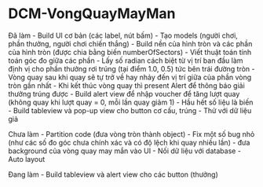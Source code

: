 # DCM-VongQuayMayMan

Đã làm
    - Build UI cơ bản (các label, nút bấm)
    - Tạo models (người chơi, phần thưởng, người chơi chiến thắng)
    - Build nền của hình tròn và các phần của hình tròn (được chia bằng biến numberOfSectors)
    - Viết thuật toán tính toán góc đo giữa các phần
    - Lấy số radian cách biệt từ vị trí ban đầu làm định vị cho phần thưởng rơi trúng (tại điểm 1.0, 0.5) tức bên trái đường tròn
    - Vòng quay sau khi quay sẽ tự trở về hay nhảy đến vị trí giữa của phần vòng tròn gần nhất
    - Khi kết thúc vòng quay thì present Alert để thông báo giải thưởng trúng được
    - Build alert view để nhập voucher để tăng lượt quay (không quay khi lượt quay = 0, mỗi lần quay giảm 1)
    - Hầu hết số liệu là biến
    - Build tableview và pop-up view cho button cơ cấu, trúng 
    - Thử với dữ liệu giả

Chưa làm
    - Partition code (đưa vòng tròn thành object)
    - Fix một số bug nhỏ (như các số đo góc chưa chính xác và có độ lệch khi quay nhiều lần)
    - đưa background của vòng quay may mắn vào UI
    - Nối dữ liệu với database
    - Auto layout

Đang làm
    - Build tableview và alert view cho các button (thưởng)

